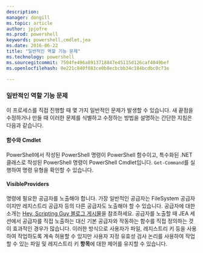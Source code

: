 ```yaml
---
description: 
manager: dongill
ms.topic: article
author: jpjofre
ms.prod: powershell
keywords: powershell,cmdlet,jea
ms.date: 2016-06-22
title: "일반적인 역할 기능 문제"
ms.technology: powershell
ms.sourcegitcommit: 7504fe496a8913718847e45115d126caf4049bef
ms.openlocfilehash: 0e221c840f083ce0b8ecbcbb34c184bcdbc0c73e

---
```


### 일반적인 역할 기능 문제
이 프로세스를 직접 진행할 때 몇 가지 일반적인 문제가 발생할 수 있습니다.
새 끝점을 수정하거나 만들 때 이러한 문제를 식별하고 수정하는 방법을 설명하는 간단한 지침은 다음과 같습니다.

#### 함수와 Cmdlet
PowerShell에서 작성된 PowerShell 명령이 PowerShell 함수이고,
특수화된 .NET 클래스로 작성된 PowerShell 명령이 PowerShell Cmdlet입니다.
`Get-Command`를 실행하여 명령 유형을 확인할 수 있습니다.

#### VisibleProviders
명령에 필요한 공급자를 노출해야 합니다.
가장 일반적인 공급자는 FileSystem 공급자이지만 레지스트리 공급자 등의 다른 공급자도 노출해야 할 수 있습니다.
공급자에 대한 소개는 [Hey, Scripting Guy 블로그 게시물](http://blogs.technet.com/b/heyscriptingguy/archive/2015/04/20/find-and-use-windows-powershell-providers.aspx)을 참조하세요.
공급자를 노출할 때 JEA 세션에서 공급자를 직접 노출하는 대신 기본 공급자와 작동하는 함수를 직접 정의하는 것이 효과적인 경우가 많습니다.
이러한 방식으로 사용자가 파일, 레지스트리 키 등을 사용하여 작업하도록 계속 허용할 수 있지만 사용자 지정 유효성 검사 논리를 사용하여 작업할 수 있는 파일 및 레지스트리 키 **항목**에 대한 제어를 유지할 수 있습니다.




<!--HONumber=Jun16_HO4-->


